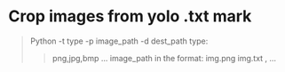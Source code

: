 # Crop images from yolo .txt mark

> Python -t type -p image_path -d dest_path 
> type:
>> png,jpg,bmp ...
> image_path in the format: 
>> img.png img.txt , ...
